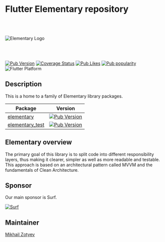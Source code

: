 # Flutter Elementary repository

<img src="https://i.ibb.co/jgkB4ZN/Elementary-Logo.png" alt="Elementary Logo" style="margin:50px 0px">

[![Pub Version](https://img.shields.io/pub/v/elementary?logo=dart&logoColor=white)](https://pub.dev/packages/elementary)
[![Coverage Status](https://img.shields.io/codecov/c/github/Elementary-team/flutter-elementary?flag=elementary&logo=codecov&logoColor=white)](https://app.codecov.io/gh/Elementary-team/flutter-elementary)
[![Pub Likes](https://badgen.net/pub/likes/elementary)](https://pub.dev/packages/elementary)
[![Pub popularity](https://badgen.net/pub/popularity/elementary)](https://pub.dev/packages/elementary)
![Flutter Platform](https://badgen.net/pub/flutter-platform/elementary)

## Description

This is a home to a family of Elementary library packages.

| Package       | Version       |
| --------------|:-------------:|
| [elementary](https://github.com/Elementary-team/flutter-elementary/tree/main/packages/elementary) | [![Pub Version](https://img.shields.io/pub/v/elementary?logo=dart&logoColor=white)](https://pub.dev/packages/elementary) |
| [elementary_test](https://github.com/Elementary-team/flutter-elementary/tree/main/packages/elementary_test)      | [![Pub Version](https://img.shields.io/pub/v/elementary_test?logo=dart&logoColor=white)](https://pub.dev/packages/elementary_test)      |

## Elementary overview

The primary goal of this library is to split code into different responsibility layers, thus making it clearer,
simpler as well as more readable and testable. This approach is based on an architectural pattern called MVVM and
the fundamentals of Clean Architecture.

## Sponsor

Our main sponsor is Surf.

[![Surf](https://www.unitag.io/qreator/generate?crs=Ppv8rOENN3V1lAwTz82zPh3poO83%252FIJ9nI4lZ2WxB1%252Fx3unhClolT%252BfiswBVKCVk1x3KwnAKl2ZTjeIIFqrIs2Ti1AJPN2Spxg9ZI%252FduGACdpoSZ1XsLvOiNDpnlRoYqCtohJbiQ%252BeMa%252FF486MqoBmEVjX4tLzcVHE110k91WLVB%252BJW2EdP%252FC1AYCJTmAlMUSRlena4BL4BTE%252FM5rIQSUqF4eGrMLidJJGqn0sw%252FE8MV%252FgM0jxx0W%252F9TVu6aTtldB1XmPTRzKVOYzGsjtS1ttyqc86GGAAPO0tDSuIN8miKLMx3lHUQxlq0VZja%252BKc38&crd=fhOysE0g3Bah%252BuqXA7NPQ87MoHrnzb%252BauJLKoOEbJsrR3AQ739RervHWwiCPWTKUQ9Ge59qWyRtf02%252FbBOp96w%253D%253D)](https://surf.ru/)

## Maintainer

[Mikhail Zotyev](https://github.com/MbIXjkee)
